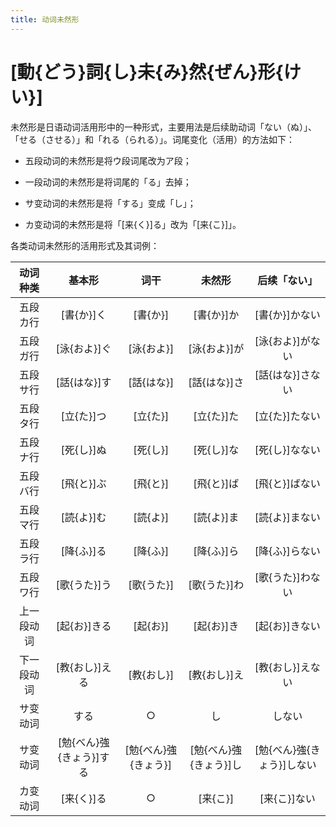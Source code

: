 ```yaml
---
title: 动词未然形
---
```


# [動{どう}詞{し}未{み}然{ぜん}形{けい}]

未然形是日语动词活用形中的一种形式，主要用法是后续助动词「ない（ぬ）」、「せる（させる）」和「れる（られる）」。词尾变化（活用）的方法如下：

- 五段动词的未然形是将ウ段词尾改为ア段；

- 一段动词的未然形是将词尾的「る」去掉；

- サ变动词的未然形是将「する」变成「し」；

- カ变动词的未然形是将「[来{く}]る」改为「[来{こ}]」。

各类动词未然形的活用形式及其词例：

| 动词种类  |       基本形       |      词干       |      未然形       |      后续「ない」      |
|:-----:|:---------------:|:-------------:|:--------------:|:----------------:|
| 五段カ行  |     [書{か}]く     |    [書{か}]     |    [書{か}]か     |    [書{か}]かない     |
| 五段ガ行  |    [泳{およ}]ぐ     |    [泳{およ}]    |    [泳{およ}]が    |    [泳{およ}]がない    |
| 五段サ行  |    [話{はな}]す     |    [話{はな}]    |    [話{はな}]さ    |    [話{はな}]さない    |
| 五段タ行  |     [立{た}]つ     |    [立{た}]     |    [立{た}]た     |    [立{た}]たない     |
| 五段ナ行  |     [死{し}]ぬ     |    [死{し}]     |    [死{し}]な     |    [死{し}]なない     |
| 五段バ行  |     [飛{と}]ぶ     |    [飛{と}]     |    [飛{と}]ば     |    [飛{と}]ばない     |
| 五段マ行  |     [読{よ}]む     |    [読{よ}]     |    [読{よ}]ま     |    [読{よ}]まない     |
| 五段ラ行  |     [降{ふ}]る     |    [降{ふ}]     |    [降{ふ}]ら     |    [降{ふ}]らない     |
| 五段ワ行  |    [歌{うた}]う     |    [歌{うた}]    |    [歌{うた}]わ    |    [歌{うた}]わない    |
| 上一段动词 |    [起{お}]きる     |    [起{お}]     |    [起{お}]き     |    [起{お}]きない     |
| 下一段动词 |    [教{おし}]える    |    [教{おし}]    |    [教{おし}]え    |    [教{おし}]えない    |
| サ变动词  |       する        |       ○       |       し        |       しない        |
| サ变动词  | [勉{べん}強{きょう}]する | [勉{べん}強{きょう}] | [勉{べん}強{きょう}]し | [勉{べん}強{きょう}]しない |
| カ变动词  |     [来{く}]る     |       ○       |     [来{こ}]     |     [来{こ}]ない     |

